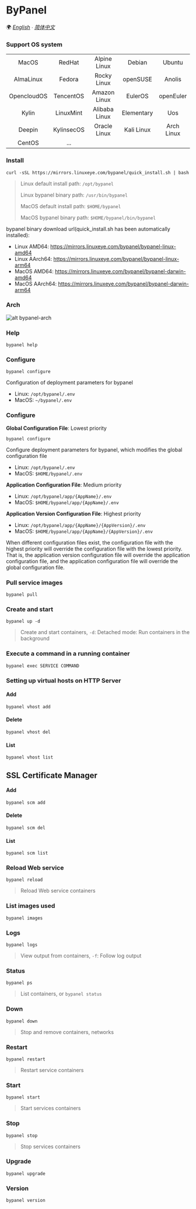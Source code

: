 # ByPanel

🌍 *[English](README.md) ∙ [简体中文](README-CN.md)*


### Support OS system
|             |            |               |            |            |
|:-----------:|:----------:|:-------------:|:----------:|:----------:|
| MacOS       | RedHat     | Alpine Linux  | Debian     | Ubuntu     |
| AlmaLinux   | Fedora     | Rocky Linux   | openSUSE   | Anolis     |
| OpencloudOS | TencentOS  | Amazon Linux  | EulerOS    | openEuler  |
| Kylin       | LinuxMint  | Alibaba Linux | Elementary | Uos        |
| Deepin      | KylinsecOS | Oracle Linux  | Kali Linux | Arch Linux |
| CentOS      | ...        |               |            |            |


### Install
```
curl -sSL https://mirrors.linuxeye.com/bypanel/quick_install.sh | bash
```

> Linux default install path: `/opt/bypanel`
>
> Linux bypanel binary path: `/usr/bin/bypanel`
>
> MacOS default install path: `$HOME/bypanel`
>
> MacOS bypanel binary path: `$HOME/bypanel/bin/bypanel`


bypanel binary download url(quick_install.sh has been automatically installed):
* Linux AMD64: https://mirrors.linuxeye.com/bypanel/bypanel-linux-amd64
* Linux AArch64: https://mirrors.linuxeye.com/bypanel/bypanel-linux-arm64
* MacOS AMD64: https://mirrors.linuxeye.com/bypanel/bypanel-darwin-amd64
* MacOS AArch64: https://mirrors.linuxeye.com/bypanel/bypanel-darwin-arm64


### Arch
![alt bypanel-arch](https://linuxeye.com/wp-content/uploads/2025/01/bypanel-arch.png)

### Help
```
bypanel help
```

### Configure
```
bypanel configure
```
Configuration of deployment parameters for bypanel
* Linux: `/opt/bypanel/.env`
* MacOS: `~/bypanel/.env`

### Configure
**Global Configuration File**: Lowest priority
```
bypanel configure
```
Configure deployment parameters for bypanel, which modifies the global configuration file

* Linux: `/opt/bypanel/.env`
* MacOS: `$HOME/bypanel/.env`

**Application Configuration File**: Medium priority

* Linux: `/opt/bypanel/app/{AppName}/.env`
* MacOS: `$HOME/bypanel/app/{AppName}/.env`

**Application Version Configuration File**: Highest priority
* Linux: `/opt/bypanel/app/{AppName}/{AppVersion}/.env`
* MacOS: `$HOME/bypanel/app/{AppName}/{AppVersion}/.env`

When different configuration files exist, the configuration file with the highest priority will override the configuration file with the lowest priority. That is, the application version configuration file will override the application configuration file, and the application configuration file will override the global configuration file.

### Pull service images
```
bypanel pull
```

### Create and start
```
bypanel up -d
```
> Create and start containers, `-d`: Detached mode: Run containers in the background

### Execute a command in a running container
```
bypanel exec SERVICE COMMAND
```

### Setting up virtual hosts on HTTP Server
#### Add
```
bypanel vhost add
```
#### Delete
```
bypanel vhost del
```
#### List
```
bypanel vhost list
```

## SSL Certificate Manager
#### Add
```
bypanel scm add
```
#### Delete
```
bypanel scm del
```
#### List
```
bypanel scm list
```

### Reload Web service
```
bypanel reload
```
> Reload Web service containers

### List images used
```
bypanel images
```

### Logs
```
bypanel logs
```
> View output from containers, `-f`: Follow log output

### Status
```
bypanel ps
```
> List containers, or `bypanel status`

### Down
```
bypanel down
```
> Stop and remove containers, networks

### Restart
```
bypanel restart
```
> Restart service containers

### Start
```
bypanel start
```
> Start services containers

### Stop
```
bypanel stop
```
> Stop services containers

### Upgrade
```
bypanel upgrade
```

### Version
```
bypanel version
```
